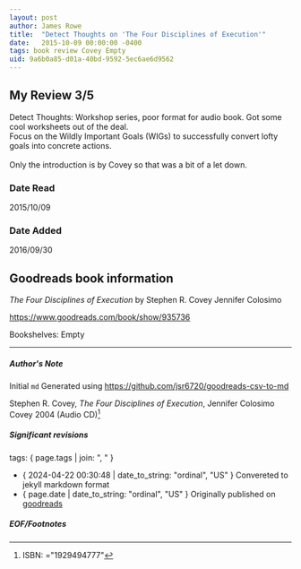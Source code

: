 ```yaml
---
layout: post
author: James Rowe
title:  "Detect Thoughts on 'The Four Disciplines of Execution'"
date:   2015-10-09 00:00:00 -0400
tags: book review Covey Empty
uid: 9a6b0a85-d01a-40bd-9592-5ec6ae6d9562
---
```


<!-- highly dependent on how you personally use jekyll templates, and how you want this to show up -->

## My Review 3/5

Detect Thoughts: Workshop series, poor format for audio book. Got some cool worksheets out of the deal.<br/>Focus on the Wildly Important Goals (WIGs) to successfully convert lofty goals into concrete actions.<br/><br/>Only the introduction is by Covey so that was a bit of a let down.

### Date Read
2015/10/09

### Date Added
2016/09/30

## Goodreads book information

*The Four Disciplines of Execution* by Stephen R. Covey
Jennifer Colosimo

https://www.goodreads.com/book/show/935736

Bookshelves: Empty

---

##### Author's Note

Initial `md` Generated using https://github.com/jsr6720/goodreads-csv-to-md

Stephen R. Covey, *The Four Disciplines of Execution*, Jennifer Colosimo Covey 2004 (Audio CD)[^1]

##### Significant revisions

tags: { page.tags | join: ", " } <!-- todo move this somewhere -->

- { 2024-04-22 00:30:48 | date_to_string: "ordinal", "US" } Convereted to jekyll markdown format 
- { page.date | date_to_string: "ordinal", "US" } Originally published on [goodreads](https://www.goodreads.com)

##### EOF/Footnotes

[^1]: ISBN: ="1929494777"
